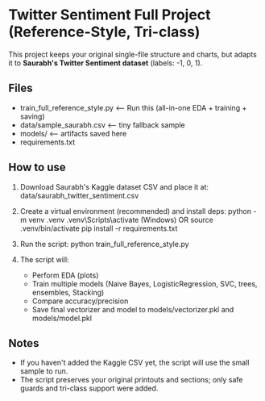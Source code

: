 Twitter Sentiment Full Project (Reference-Style, Tri-class)
=========================================================

This project keeps your original single-file structure and charts,
but adapts it to **Saurabh's Twitter Sentiment dataset** (labels: -1, 0, 1).

Files
-----
- train_full_reference_style.py   <-- Run this (all-in-one EDA + training + saving)
- data/sample_saurabh.csv         <-- tiny fallback sample
- models/                         <-- artifacts saved here
- requirements.txt

How to use
----------
1) Download Saurabh's Kaggle dataset CSV and place it at:
   data/saurabh_twitter_sentiment.csv

2) Create a virtual environment (recommended) and install deps:
   python -m venv .venv
   .venv\Scripts\activate    (Windows)  OR  source .venv/bin/activate
   pip install -r requirements.txt

3) Run the script:
   python train_full_reference_style.py

4) The script will:
   - Perform EDA (plots)
   - Train multiple models (Naive Bayes, LogisticRegression, SVC, trees, ensembles, Stacking)
   - Compare accuracy/precision
   - Save final vectorizer and model to models/vectorizer.pkl and models/model.pkl

Notes
-----
- If you haven't added the Kaggle CSV yet, the script will use the small sample to run.
- The script preserves your original printouts and sections; only safe guards and tri-class support were added.
